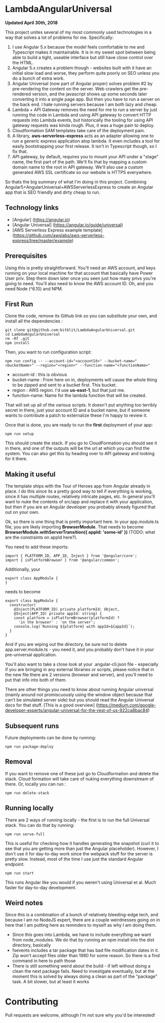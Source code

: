 # LambdaAngularUniversal

**Updated April 30th, 2018**

This project unites several of my most commonly used technologies in a way that solves a lot of problems for me.  Specifically:

1.  I use Angular 5.x because the model feels comfortable to me and Typescript makes it maintainable.  It is in my
sweet spot between being able to build a tight, useable interface but still have close control over the HTML.
2. Angular 5.x creates a problem though - websites built with it have an initial slow load and worse, they perform
quite poorly on SEO unless you do a bunch of extra work.
3. Angular Universal (now part of Angular proper) solves problem #2 by pre-rendering the content on the server.  Web
crawlers get the pre-rendered version, and the javascript shows up some seconds later converting it into a 
single page app.  But then you have to run a server on the back end.  I hate running servers because I am both
lazy and cheap.
4. Lambda + API Gateway removes the need for me to run a server by just running the code in Lambda and using API gateway
to convert HTTP requests into Lambda events, but historically the tooling for using API gateway requests was kinda rough.
Plus, it was a huge pain to deploy.  
5. Cloudformation SAM templates take care of the deployment pain.
6. A library, **aws-serverless-express** acts as an adapter allowing one to run a generic express application atop
lambda.  It even includes a tool for easily bootstrapping your first release.  It isn't in Typescript though, so
I fix that.
7. API gateway, by default, requires you to mount your API under a "stage" name, the first part of the path.  We'll 
fix that by mapping a custom domain name to the root in API gateway.  We'll also use a custom generated AWS
SSL certificate so our website is HTTPS everywhere.

So thats the big summary of what I'm doing in this project.  Combining Angular5+AngularUniversal+AWSServerlessExpress to
create an Angular app that is SEO friendly and dirty cheap to run.

## Technology links

* [Angular] (https://angular.io)
* [Angular Universal] (https://angular.io/guide/universal)
* [AWS Serverless Express example template] (https://github.com/awslabs/aws-serverless-express/tree/master/example)

## Prerequisites

Using this is pretty straightforward.  You'll need an AWS account, and keys running on your local machine for
that account that basically have Power User priv.  Step them down later once you seen just how many privs you're
going to need.  You'll also need to know the AWS account ID.  Oh, and you need Node (^6.10) and NPM.

## First Run

Clone the code, remove its Github link so you can substitute your own, and install all the dependencies :  

```
git clone git@github.com:bitblit/LambdaAngularUniversal.git
cd LambdaAngularUniversal
rm -Rf .git
npm install
```

Then, you want to run configuration script:

```
npm run config -- --account-id="<accountId>" --bucket-name="<bucketName>" --region="<region>" --function-name="<functionName>"
```

* account-id : this is obvious
* bucket-name : From here on in, deployments will cause the whole thing to be zipped and sent to a bucket first.  This bucket.
* region : AWS region.  I'd use **us-east-1**, but that just me.
* function-name: Name for the lambda function that will be created.

That will set up all of the various scripts.  It doesn't put anything too terribly secret in there, just your account ID
and a bucket name, but if someone wants to contribute a patch to externalize these I'm happy to review it.

Once that is done, you are ready to run the **first** deployment of your app:

```
npm run setup
```

This should create the stack.  If you go to CloudFormation you should see it in there, and one of the outputs will
be the url at which you can find the system.  You can also get this by heading over to API gateway and looking for it there.

## Making it useful

The template ships with the Tour of Heroes app from Angular already in place.  I do this since its a pretty good
way to tell if everything is working, since it has multiple routes, relatively intricate pages, etc.  In general
you'll want to nuke the contents of src/app and replace it with your application, but then if you are an 
Angular developer you probably already figured that out on your own.

Ok, so there is one thing that is pretty important here.  In your app.module.ts file, you are likely importing
**BrowserModule**.  That needs to become **BrowserModule.withServerTransition({ appId: 'some-id' })** (TODO: what 
are the constraints on appId here?).  

You need to add these imports:

```
import { PLATFORM_ID, APP_ID, Inject } from '@angular/core';
import { isPlatformBrowser } from '@angular/common';
```

Additionally, your

```
export class AppModule {
}
```

needs to become 

```
export class AppModule {
  constructor(
    @Inject(PLATFORM_ID) private platformId: Object,
    @Inject(APP_ID) private appId: string) {
    const platform = isPlatformBrowser(platformId) ?
      'in the browser' : 'on the server';
    console.log(`Running ${platform} with appId=${appId}`);
  }
}
```

And if you are wiping out the directory, be sure not to delete app.server.module.ts - you need it, and you
probably don't have it in your pre-universal application.

You'll also want to take a close look at your .angular-cli.json file - especially if you are bringing in any
external libraries or scripts, please notice that in the new file there are 2 versions (browser and server), and
you'll need to put that info into both of them.

There are other things you need to know about running Angular universal (mainly around not
promiscuously using the window object because that can't be simulated server side) but you should
read the Angular Universal docs for that stuff.  [This is a good overview] (https://medium.com/google-developer-experts/angular-universal-for-the-rest-of-us-922ca8bac84)


## Subsequent runs

Future deployments can be done by running:

```
npm run package-deploy
```

## Removal

If you want to remove one of these just go to Cloudformation and delete the stack.  Cloud formation will take
care of nuking everything downstream of there.  Or, locally you can run : 

```
npm run delete-stack
```

## Running locally

There are 2 ways of running locally - the first is to run the full Universal stack.  You can do that by running:

```
npm run serve-full
```

This is useful for checking how it handles generating the snapshot (curl it to see that you are getting more than
just the Angular placeholder).  However, I don't use it for day-to-day work since the webpack stuff for the
server is pretty slow.  Instead, most of the time I use just the standard Angular endpoint:

```
npm run start
```

This runs Angular like you would if you weren't using Universal et al.  Much faster for day-to-day development.

## Weird notes

Since this is a combination of a bunch of relatively bleeding-edge tech, and because I am no NodeJS expert,
there are a couple weirdnesses going on in here that I am putting here as reminders to myself as why I am
doing them.

* Since this goes into Lambda, we have to include everything we want from node_modules.  We do that by
running an npm install into the dist directory, basically
* fsevents includes a tar package that has bad file modification dates in it.  Zip won't accept files
older than 1980 for some reason.  So there is a find command in here to path those
* There is still something weird about the build - if left without doing a clean the next package fails.  Need
to investigate eventually, but at the moment this is solved by always doing a clean as part of the 
"package" task.  A bit slower, but at least it works

# Contributing

Pull requests are welcome, although I'm not sure why you'd be interested!
